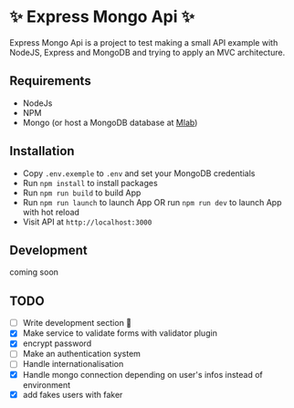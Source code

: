 # :sparkles: Express Mongo Api :sparkles:

Express Mongo Api is a project to test making a small API example with NodeJS, Express and MongoDB and trying to apply an MVC architecture.

## Requirements
* NodeJs
* NPM
* Mongo (or host a MongoDB database at [Mlab](https://mlab.com/))

## Installation
* Copy `.env.exemple` to `.env` and set your MongoDB credentials
* Run `npm install` to install packages
* Run `npm run build` to build App
* Run `npm run launch` to launch App OR run `npm run dev` to launch App with hot reload
* Visit API at `http://localhost:3000`

## Development

coming soon

## TODO

* [ ] Write development section :memo:
* [x] Make service to validate forms with validator plugin
* [x] encrypt password
* [ ] Make an authentication system
* [ ] Handle internationalisation
* [x] Handle mongo connection depending on user's infos instead of environment
* [x] add fakes users with faker

